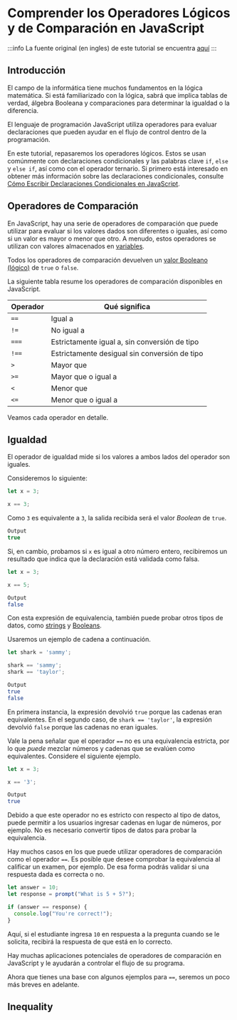 # Comprender los Operadores Lógicos y de Comparación en JavaScript

:::info
La fuente original (en ingles) de este tutorial se encuentra [aquí](https://www.digitalocean.com/community/tutorials/understanding-comparison-and-logical-operators-in-javascript)
:::

## Introducción

El campo de la informática tiene muchos fundamentos en la lógica matemática. Si está familiarizado con la lógica, sabrá que implica tablas de verdad, álgebra Booleana y comparaciones para determinar la igualdad o la diferencia.

El lenguaje de programación JavaScript utiliza operadores para evaluar declaraciones que pueden ayudar en el flujo de control dentro de la programación.

En este tutorial, repasaremos los operadores lógicos. Estos se usan comúnmente con declaraciones condicionales y las palabras clave `if`, `else` y `else if`, así como con el operador ternario. Si primero está interesado en obtener más información sobre las declaraciones condicionales, consulte [Cómo Escribir Declaraciones Condicionales en JavaScript](./how-to-write-conditional-statements-in-javascript.html).


## Operadores de Comparación

En JavaScript, hay una serie de operadores de comparación que puede utilizar para evaluar si los valores dados son diferentes o iguales, así como si un valor es mayor o menor que otro. A menudo, estos operadores se utilizan con valores almacenados en [variables](./understanding-variables-scope-and-hoisting.html#comprender-las-variables).


Todos los operadores de comparación devuelven un [valor Booleano (lógico)](./understanding-data-types.html#booleans) de `true` o `false`.

La siguiente tabla resume los operadores de comparación disponibles en JavaScript.

|Operador|Qué significa|
|-|-|
|`==`|Igual a|
|`!=`|No igual a|
|`===`|Estrictamente igual a, sin conversión de tipo|
|`!==`|Estrictamente desigual sin conversión de tipo|
|`>`|Mayor que|
|`>=`|Mayor que o igual a|
|`<`|Menor que|
|`<=`|Menor que o igual a|

Veamos cada operador en detalle.

## Igualdad

El operador de igualdad mide si los valores a ambos lados del operador son iguales.

Consideremos lo siguiente:


```js
let x = 3;

x == 3;
```

Como `3` es equivalente a `3`, la salida recibida será el valor _Boolean_ de `true`.


```js
Output
true
```

Si, en cambio, probamos si `x` es igual a otro número entero, recibiremos un resultado que indica que la declaración está validada como falsa.


```js
let x = 3;

x == 5;
```


```sh
Output
false
```

Con esta expresión de equivalencia, también puede probar otros tipos de datos, como [strings](./understanding-data-types.html#strings) y [Booleans](./understanding-data-types.html#booleans).

Usaremos un ejemplo de cadena a continuación.


```js
let shark = 'sammy';

shark == 'sammy';
shark == 'taylor';
```


```sh
Output
true
false
```

En primera instancia, la expresión devolvió `true` porque las cadenas eran equivalentes. En el segundo caso, de `shark == 'taylor'`, la expresión devolvió `false` porque las cadenas no eran iguales.

Vale la pena señalar que el operador `==` no es una equivalencia estricta, por lo que _puede_ mezclar números y cadenas que se evalúen como equivalentes. Considere el siguiente ejemplo.


```js
let x = 3;

x == '3';
```


```sh
Output
true
```

Debido a que este operador no es estricto con respecto al tipo de datos, puede permitir a los usuarios ingresar cadenas en lugar de números, por ejemplo. No es necesario convertir tipos de datos para probar la equivalencia.


Hay muchos casos en los que puede utilizar operadores de comparación como el operador `==`. Es posible que desee comprobar la equivalencia al calificar un examen, por ejemplo. De esa forma podrás validar si una respuesta dada es correcta o no.


```js
let answer = 10;
let response = prompt("What is 5 + 5?");

if (answer == response) {
  console.log("You're correct!");
}
```

Aquí, si el estudiante ingresa `10` en respuesta a la pregunta cuando se le solicita, recibirá la respuesta de que está en lo correcto.

Hay muchas aplicaciones potenciales de operadores de comparación en JavaScript y le ayudarán a controlar el flujo de su programa.

Ahora que tienes una base con algunos ejemplos para `==`, seremos un poco más breves en adelante.

## Inequality





